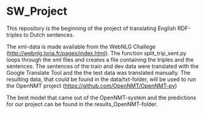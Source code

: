 # SW_Project

This repository is the beginning of the project of translating English RDF-triples to Dutch sentences. 

The xml-data is made available from the WebNLG Challege (http://webnlg.loria.fr/pages/index.html). 
The function split_trip_sent.py loops through the xml files and creates a file containing the triples and the sentences.
The sentences of the train and dev data were translated with the Google Translate Tool and the the test data was translated manually.
The resulting data, that could be found in the data/txt-folder, will be used to run the OpenNMT project (https://github.com/OpenNMT/OpenNMT-py)

The best model that came out of the OpenNMT-system and the predictions for our project can be found in the results_OpenNMT-folder.

